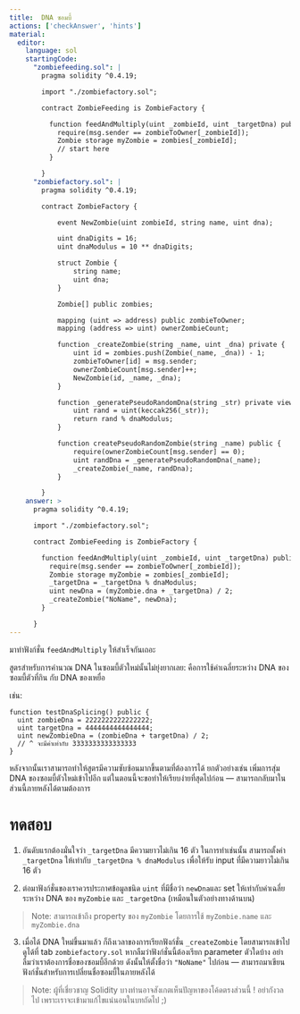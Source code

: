 ```yaml
---
title:  DNA ซอมบี้
actions: ['checkAnswer', 'hints']
material:
  editor:
    language: sol
    startingCode:
      "zombiefeeding.sol": |
        pragma solidity ^0.4.19;

        import "./zombiefactory.sol";

        contract ZombieFeeding is ZombieFactory {

          function feedAndMultiply(uint _zombieId, uint _targetDna) public {
            require(msg.sender == zombieToOwner[_zombieId]);
            Zombie storage myZombie = zombies[_zombieId];
            // start here
          }

        }
      "zombiefactory.sol": |
        pragma solidity ^0.4.19;

        contract ZombieFactory {

            event NewZombie(uint zombieId, string name, uint dna);

            uint dnaDigits = 16;
            uint dnaModulus = 10 ** dnaDigits;

            struct Zombie {
                string name;
                uint dna;
            }

            Zombie[] public zombies;

            mapping (uint => address) public zombieToOwner;
            mapping (address => uint) ownerZombieCount;

            function _createZombie(string _name, uint _dna) private {
                uint id = zombies.push(Zombie(_name, _dna)) - 1;
                zombieToOwner[id] = msg.sender;
                ownerZombieCount[msg.sender]++;
                NewZombie(id, _name, _dna);
            }

            function _generatePseudoRandomDna(string _str) private view returns (uint) {
                uint rand = uint(keccak256(_str));
                return rand % dnaModulus;
            }

            function createPseudoRandomZombie(string _name) public {
                require(ownerZombieCount[msg.sender] == 0);
                uint randDna = _generatePseudoRandomDna(_name);
                _createZombie(_name, randDna);
            }

        }
    answer: >
      pragma solidity ^0.4.19;

      import "./zombiefactory.sol";

      contract ZombieFeeding is ZombieFactory {

        function feedAndMultiply(uint _zombieId, uint _targetDna) public {
          require(msg.sender == zombieToOwner[_zombieId]);
          Zombie storage myZombie = zombies[_zombieId];
          _targetDna = _targetDna % dnaModulus;
          uint newDna = (myZombie.dna + _targetDna) / 2;
          _createZombie("NoName", newDna);
        }

      }
---
```


มาทำฟังก์ชั่น `feedAndMultiply` ให้สำเร็จกันเถอะ

สูตรสำหรับการคำนวณ DNA ในซอมบี้ตัวใหม่นั้นไม่ยุ่งยากเลย: คือการใช้ค่าเฉลี่ยระหว่าง DNA ของซอมบี้ตัวที่กิน กับ DNA ของเหยื่อ 

เช่น:

```
function testDnaSplicing() public {
  uint zombieDna = 2222222222222222;
  uint targetDna = 4444444444444444;
  uint newZombieDna = (zombieDna + targetDna) / 2;
  // ^ จะมีค่าเท่ากับ 3333333333333333
}
```

หลังจากนั้นเราสามารถทำให้สูตรมีความซับซ้อนมากขึ้นตามที่ต้องการได้ ยกตัวอย่างเช่น เพิ่มการสุ่ม DNA ของซอมบี้ตัวใหม่เข้าไปอีก แต่ในตอนนี้จะขอทำให้เรียบง่ายที่สุดไปก่อน — สามารถกลับมาในส่วนนี้ภายหลังได้ตามต้องการ

# ทดสอบ

1. อันดับแรกต้องมั่นใจว่า `_targetDna` มีความยาวไม่เกิน 16 ตัว ในการทำเช่นนั้น สามารถตั้งค่า `_targetDna` ให้เท่ากับ `_targetDna % dnaModulus` เพื่อให้รับ input ที่มีความยาวไม่เกิน 16 ตัว

2. ต่อมาฟังก์ชั่นของเราควรประกาศข้อมูลชนิด `uint` ที่มีชื่อว่า `newDna`และ set ให้เท่ากับค่าเฉลี่ยระหว่าง DNA ของ `myZombie` และ `_targetDna` (เหมือนในตัวอย่างทางด้านบน)

  > Note: สามารถเข้าถึง property ของ `myZombie` โดยการใช้ `myZombie.name` และ `myZombie.dna`

3. เมื่อได้ DNA ใหม่ขึ้นมาแล้ว ก็ถึงเวลาของการเรียกฟังก์ชั่น `_createZombie` โดยสามารถเข้าไปดูได้ที่ tab `zombiefactory.sol` หากลืมว่าฟังก์ชั่นนี้ต้องเรียก parameter ตัวใดบ้าง อย่าลืมว่าเราต้องการชื่อของซอมบี้อีกด้วย ดังนั้นให้ตั้งชื่อว่า `"NoName"` ไปก่อน — สามารถมาเขียนฟังก์ชั่นสำหรับการเปลี่ยนชื่อซอมบี้ในภายหลังได้

> Note: ผู้ที่เชี่ยวชาญ Solidity บางท่านอาจสังเกตเห็นปัญหาของโค้ดตรงส่วนนี้ ! อย่ากังวลไป เพราะเราจะเข้ามาแก้ไขแน่นอนในบทถัดไป ;)
